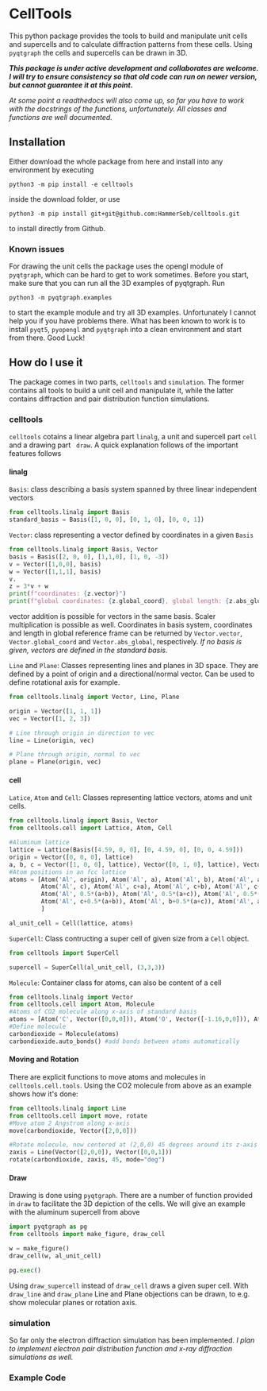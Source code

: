 # CellTools
This python package provides the tools to build and manipulate unit cells and supercells and to calculate diffraction 
patterns from these cells. Using ```pyqtgraph``` the cells and supercells can be drawn in 3D. 

***This package is under active development and collaborates are welcome. I will try to ensure consistency so that old code
can run on newer version, but cannot guarantee it at this point.*** 

*At some point a readthedocs will also come up, so far you have to work with the docstrings of the functions, 
unfortunately. All classes and functions are well documented.*

## Installation
Either download the whole package from here and install into any environment by executing 
```shell
python3 -m pip install -e celltools
```
inside the download folder, or use
```shell
python3 -m pip install git+git@github.com:HammerSeb/celltools.git
```
to install directly from Github. 

### Known issues
For drawing the unit cells the package uses the opengl module of ```pyqtgraph```, which can be hard to get to work 
sometimes. Before you start, make sure that you can run all the 3D examples of pyqtgraph. Run
```shell
python3 -m pyqtgraph.examples
```
to start the example module and try all 3D examples. Unfortunately I cannot help you if you have problems there. What 
has been known to work is to install ```pyqt5```, ```pyopengl``` and ```pyqtgraph``` into a clean environment and start 
from there. Good Luck!

## How do I use it
The package comes in two parts, ```celltools``` and ```simulation```. The former contains all tools to build a unit cell
and manipulate it, while the latter contains diffraction and pair distribution function simulations. 

### celltools
```celltools``` cotains a linear algebra part ```linalg```, a unit and supercell part ```cell``` and a drawing part ```
draw```. A quick explanation follows of the important features follows

#### linalg
```Basis```: class describing a basis system spanned by three linear independent vectors
```python
from celltools.linalg import Basis
standard_basis = Basis([1, 0, 0], [0, 1, 0], [0, 0, 1])
```

```Vector```: class representing a vector defined by coordinates in a given ```Basis```
```python
from celltools.linalg import Basis, Vector
basis = Basis([2, 0, 0], [1,1,0], [1, 0, -3])
v = Vector([1,0,0], basis)
w = Vector([1,1,1], basis)
v.
z = 3*v + w
print(f"coordinates: {z.vector}")
print(f"global coordinates: {z.global_coord}, global length: {z.abs_global}")
```
vector addition is possible for vectors in the same basis. Scaler multiplication is possible as well. Coordinates in 
basis system, coordinates  and length in global reference frame can be returned by ```Vector.vector```, 
```Vector.global_coord``` and ```Vector.abs_global```, respectively. 
*If no basis is given, vectors are defined in the standard basis.*

```Line``` and ```Plane```: Classes representing lines and planes in 3D space. They are defined by a point of origin and
a directional/normal vector. Can be used to define rotational axis for example. 
```python
from celltools.linalg import Vector, Line, Plane

origin = Vector([1, 1, 1])
vec = Vector([1, 2, 3])

# Line through origin in direction to vec
line = Line(origin, vec)

# Plane through origin, normal to vec
plane = Plane(origin, vec)
```

#### cell
```Latice```, ```Atom``` and ```Cell```: Classes representing lattice vectors, atoms and unit cells. 

```python
from celltools.linalg import Basis, Vector
from celltools.cell import Lattice, Atom, Cell

#Aluminum lattice
lattice = Lattice(Basis([4.59, 0, 0], [0, 4.59, 0], [0, 0, 4.59]))
origin = Vector([0, 0, 0], lattice)
a, b, c = Vector([1, 0, 0], lattice), Vector([0, 1, 0], lattice), Vector([0, 0, 1], lattice)
#Atom positions in an fcc lattice
atoms = [Atom('Al', origin), Atom('Al', a), Atom('Al', b), Atom('Al', a+b), #bottom corners
         Atom('Al', c), Atom('Al', c+a), Atom('Al', c+b), Atom('Al', c+a+b), #top corners
         Atom('Al', 0.5*(a+b)), Atom('Al', 0.5*(a+c)), Atom('Al', 0.5*(b+c)), # faces
         Atom('Al', c+0.5*(a+b)), Atom('Al', b+0.5*(a+c)), Atom('Al', a+0.5*(b+c))
         ]

al_unit_cell = Cell(lattice, atoms)
```
```SuperCell```: Class contructing a super cell of given size from a ```Cell``` object.
```python
from celltools import SuperCell

supercell = SuperCell(al_unit_cell, (3,3,3))
```

```Molecule```: Container class for atoms, can also be content of a cell
```python
from celltools.linalg import Vector
from celltools.cell import Atom, Molecule
#Atoms of CO2 molecule along x-axis of standard basis
atoms = [Atom('C', Vector([0,0,0])), Atom('O', Vector([-1.16,0,0])), Atom('O', Vector([1.16,0,0]))]
#Define molecule
carbondioxide = Molecule(atoms)
carbondioxide.auto_bonds() #add bonds between atoms automatically
```

#### Moving and Rotation
There are explicit functions to move atoms and molecules in ```celltools.cell.tools```. Using the CO2 molecule from 
above as an example shows how it's done:

```python
from celltools.linalg import Line
from celltools.cell import move, rotate
#Move atom 2 Angstrom along x-axis
move(carbondioxide, Vector([2,0,0]))

#Rotate molecule, now centered at (2,0,0) 45 degrees around its z-axis
zaxis = Line(Vector([2,0,0]), Vector([0,0,1]))
rotate(carbondioxide, zaxis, 45, mode="deg")
```

#### Draw
Drawing is done using ```pyqtgraph```. There are a number of function provided in ```draw``` to facilitate the 3D 
depiction of the cells. We will give an example with the aluminum supercell from above
```python
import pyqtgraph as pg
from celltools import make_figure, draw_cell

w = make_figure()
draw_cell(w, al_unit_cell)

pg.exec()
```
Using ```draw_supercell``` instead of ```draw_cell``` draws a given super cell. With ```draw_line``` and ```draw_plane```
Line and Plane objections can be drawn, to e.g. show molecular planes or rotation axis.

### simulation
So far only the electron diffraction simulation has been implemented. *I plan to implement electron pair distribution 
function and x-ray diffraction simulations as well.* 



### Example Code

